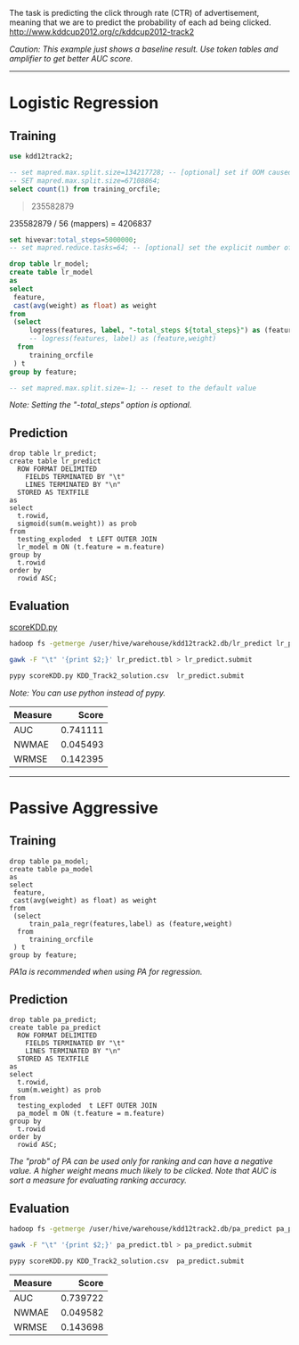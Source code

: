 The task is predicting the click through rate (CTR) of advertisement, meaning that we are to predict the probability of each ad being clicked.   
http://www.kddcup2012.org/c/kddcup2012-track2

_Caution: This example just shows a baseline result. Use token tables and amplifier to get better AUC score._

---
Logistic Regression
===============

## Training
```sql
use kdd12track2;

-- set mapred.max.split.size=134217728; -- [optional] set if OOM caused at mappers on training
-- SET mapred.max.split.size=67108864;
select count(1) from training_orcfile;
```
> 235582879

235582879 / 56 (mappers) = 4206837

```sql
set hivevar:total_steps=5000000;
-- set mapred.reduce.tasks=64; -- [optional] set the explicit number of reducers to make group-by aggregation faster

drop table lr_model;
create table lr_model 
as
select 
 feature,
 cast(avg(weight) as float) as weight
from 
 (select 
     logress(features, label, "-total_steps ${total_steps}") as (feature,weight)
     -- logress(features, label) as (feature,weight)
  from 
     training_orcfile
 ) t 
group by feature;

-- set mapred.max.split.size=-1; -- reset to the default value
```
_Note: Setting the "-total_steps" option is optional._

## Prediction
```
drop table lr_predict;
create table lr_predict
  ROW FORMAT DELIMITED 
    FIELDS TERMINATED BY "\t"
    LINES TERMINATED BY "\n"
  STORED AS TEXTFILE
as
select
  t.rowid, 
  sigmoid(sum(m.weight)) as prob
from 
  testing_exploded  t LEFT OUTER JOIN
  lr_model m ON (t.feature = m.feature)
group by 
  t.rowid
order by 
  rowid ASC;
```
## Evaluation

[scoreKDD.py](https://github.com/myui/hivemall/blob/master/resources/examples/kddtrack2/scoreKDD.py)

```sh
hadoop fs -getmerge /user/hive/warehouse/kdd12track2.db/lr_predict lr_predict.tbl

gawk -F "\t" '{print $2;}' lr_predict.tbl > lr_predict.submit

pypy scoreKDD.py KDD_Track2_solution.csv  lr_predict.submit
```
_Note: You can use python instead of pypy._

| Measure | Score |
|:-----------|------------:|
| AUC  | 0.741111 |
| NWMAE | 0.045493 |
| WRMSE | 0.142395 |
---
Passive Aggressive
===============

## Training
```
drop table pa_model;
create table pa_model 
as
select 
 feature,
 cast(avg(weight) as float) as weight
from 
 (select 
     train_pa1a_regr(features,label) as (feature,weight)
  from 
     training_orcfile
 ) t 
group by feature;
```
_PA1a is recommended when using PA for regression._

## Prediction
```
drop table pa_predict;
create table pa_predict
  ROW FORMAT DELIMITED 
    FIELDS TERMINATED BY "\t"
    LINES TERMINATED BY "\n"
  STORED AS TEXTFILE
as
select
  t.rowid, 
  sum(m.weight) as prob
from 
  testing_exploded  t LEFT OUTER JOIN
  pa_model m ON (t.feature = m.feature)
group by 
  t.rowid
order by 
  rowid ASC;
```
_The "prob" of PA can be used only for ranking and can have a negative value. A higher weight means much likely to be clicked. Note that AUC is sort a measure for evaluating ranking accuracy._

## Evaluation

```sh
hadoop fs -getmerge /user/hive/warehouse/kdd12track2.db/pa_predict pa_predict.tbl

gawk -F "\t" '{print $2;}' pa_predict.tbl > pa_predict.submit

pypy scoreKDD.py KDD_Track2_solution.csv  pa_predict.submit
```

| Measure | Score |
|:-----------|------------:|
| AUC  | 0.739722 |
| NWMAE | 0.049582 |
| WRMSE | 0.143698 |